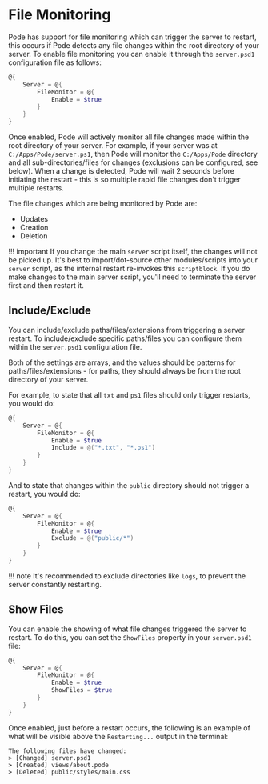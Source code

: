 # File Monitoring

Pode has support for file monitoring which can trigger the server to restart, this occurs if Pode detects any file changes within the root directory of your server. To enable file monitoring you can enable it through the `server.psd1` configuration file as follows:

```powershell
@{
    Server = @{
        FileMonitor = @{
            Enable = $true
        }
    }
}
```

Once enabled, Pode will actively monitor all file changes made within the root directory of your server. For example, if your server was at `C:/Apps/Pode/server.ps1`, then Pode will monitor the `C:/Apps/Pode` directory and all sub-directories/files for changes (exclusions can be configured, see below). When a change is detected, Pode will wait 2 seconds before initiating the restart - this is so multiple rapid file changes don't trigger multiple restarts.

The file changes which are being monitored by Pode are:

* Updates
* Creation
* Deletion

!!! important
    If you change the main `server` script itself, the changes will not be picked up. It's best to import/dot-source other modules/scripts into your `server` script, as the internal restart re-invokes this `scriptblock`. If you do make changes to the main server script, you'll need to terminate the server first and then restart it.

## Include/Exclude

You can include/exclude paths/files/extensions from triggering a server restart. To include/exclude specific paths/files you can configure them within the `server.psd1` configuration file.

Both of the settings are arrays, and the values should be patterns for paths/files/extensions - for paths, they should always be from the root directory of your server.

For example, to state that all `txt` and `ps1` files should only trigger restarts, you would do:

```powershell
@{
    Server = @{
        FileMonitor = @{
            Enable = $true
            Include = @("*.txt", "*.ps1")
        }
    }
}
```

And to state that changes within the `public` directory should not trigger a restart, you would do:

```powershell
@{
    Server = @{
        FileMonitor = @{
            Enable = $true
            Exclude = @("public/*")
        }
    }
}
```

!!! note
    It's recommended to exclude directories like `logs`, to prevent the server constantly restarting.

## Show Files

You can enable the showing of what file changes triggered the server to restart. To do this, you can set the `ShowFiles` property in your `server.psd1` file:

```powershell
@{
    Server = @{
        FileMonitor = @{
            Enable = $true
            ShowFiles = $true
        }
    }
}
```

Once enabled, just before a restart occurs, the following is an example of what will be visible above the `Restarting...` output in the terminal:

```plain
The following files have changed:
> [Changed] server.psd1
> [Created] views/about.pode
> [Deleted] public/styles/main.css
```
